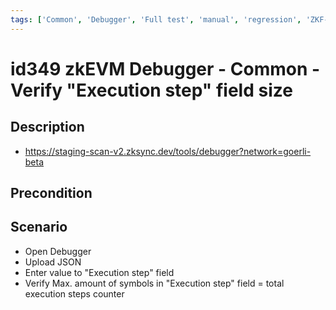 ```yaml
---
tags: ['Common', 'Debugger', 'Full test', 'manual', 'regression', 'ZKF-2265', 'Active']
---
```


# id349 zkEVM Debugger - Common - Verify "Execution step" field size

## Description
  - https://staging-scan-v2.zksync.dev/tools/debugger?network=goerli-beta

## Precondition


## Scenario
- Open Debugger
- Upload JSON
- Enter value to "Execution step" field
- Verify Max. amount of symbols in "Execution step" field = total execution steps counter
